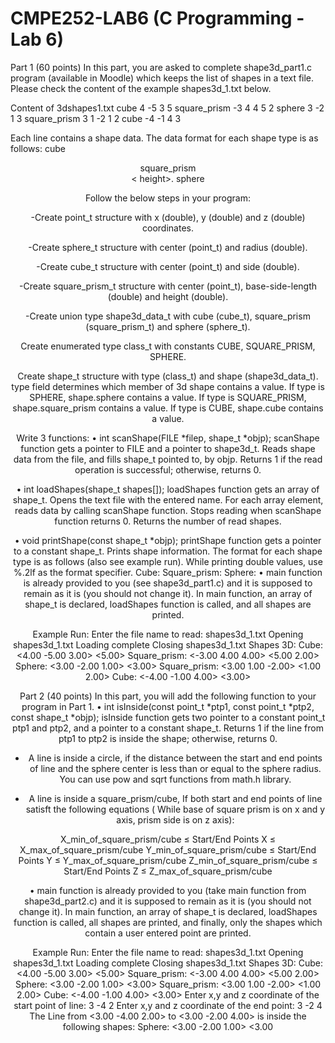 # CMPE252-LAB6 (C Programming - Lab 6)

Part 1 (60 points)
In this part, you are asked to complete shape3d_part1.c program (available in Moodle) which keeps the 
list of shapes in a text file. Please check the content of the example shapes3d_1.txt below.

Content of 3dshapes1.txt
cube 4 -5 3 5
square_prism -3 4 4 5 2
sphere 3 -2 1 3
square_prism 3 1 -2 1 2
cube -4 -1 4 3

Each line contains a shape data. The data format for each shape type is as follows:
cube <center x coordinate> <center y coordinate> <center z coordinate> <side-length>
square_prism <center x coordinate> <center y coordinate> <center z coordinate> <base-side-length> < height>. 
sphere <center-x-coordinate> <center-y-coordinate> <center z coordinate> <radius>
  
Follow the below steps in your program:
  
-Create point_t structure with x (double), y (double) and z (double) coordinates.
  
-Create sphere_t structure with center (point_t) and radius (double).
  
-Create cube_t structure with center (point_t) and side (double).
  
-Create square_prism_t structure with center (point_t), base-side-length (double) and height (double).

-Create union type shape3d_data_t with cube (cube_t), square_prism (square_prism_t) and sphere
(sphere_t).
  
Create enumerated type class_t with constants CUBE, SQUARE_PRISM, SPHERE.
  
Create shape_t structure with type (class_t) and shape (shape3d_data_t). type field determines which 
member of 3d shape contains a value. If type is SPHERE, shape.sphere contains a value. If type is 
SQUARE_PRISM, shape.square_prism contains a value. If type is CUBE, shape.cube contains a value.
  
Write 3 functions: 
• int scanShape(FILE *filep, shape_t *objp);
scanShape function gets a pointer to FILE and a pointer to shape3d_t. Reads shape data from 
the file, and fills shape_t pointed to, by objp. Returns 1 if the read operation is successful; 
otherwise, returns 0.
  
• int loadShapes(shape_t shapes[]);
loadShapes function gets an array of shape_t. Opens the text file with the entered name. For 
each array element, reads data by calling scanShape function. Stops reading when scanShape 
function returns 0. Returns the number of read shapes.
  
• void printShape(const shape_t *objp);
printShape function gets a pointer to a constant shape_t. Prints shape information. The format 
for each shape type is as follows (also see example run). While printing double values, use %.2lf 
as the format specifier.
Cube: <center-x-coordinate center-y-coordinate center-z-coordinate> <side-length>
Square_prism: <center-x-coordinate center-y-coordinate center-z-coordinate> <base-side-length 
height>
Sphere: <center-x-coordinate center-y-coordinate center-z-coordinate> <radius>
• main function is already provided to you (see shape3d_part1.c) and it is supposed to remain as it 
is (you should not change it). In main function, an array of shape_t is declared, loadShapes 
function is called, and all shapes are printed.
  
Example Run:
Enter the file name to read: shapes3d_1.txt
Opening shapes3d_1.txt
Loading complete
Closing shapes3d_1.txt
Shapes 3D:
Cube: <4.00 -5.00 3.00> <5.00>
Square_prism: <-3.00 4.00 4.00> <5.00 2.00>
Sphere: <3.00 -2.00 1.00> <3.00>
Square_prism: <3.00 1.00 -2.00> <1.00 2.00>
Cube: <-4.00 -1.00 4.00> <3.00>
  
  
Part 2 (40 points)
In this part, you will add the following function to your program in Part 1.
• int isInside(const point_t *ptp1, const point_t *ptp2, const shape_t *objp);
isInside function gets two pointer to a constant point_t ptp1 and ptp2, and a pointer to a constant 
shape_t. Returns 1 if the line from ptp1 to ptp2 is inside the shape; otherwise, returns 0.
  
- A line is inside a circle, if the distance between the start and end points of line and the sphere
center is less than or equal to the sphere radius. You can use pow and sqrt functions from 
math.h library.
  
- A line is inside a square_prism/cube, 
  If both start and end points of line satisft the following equations ( While base of 
square prism is on x and y axis, prism side is on z axis):
  
X_min_of_square_prism/cube ≤ Start/End Points X ≤ X_max_of_square_prism/cube
Y_min_of_square_prism/cube ≤ Start/End Points Y ≤ Y_max_of_square_prism/cube
Z_min_of_square_prism/cube ≤ Start/End Points Z ≤ Z_max_of_square_prism/cube
  
• main function is already provided to you (take main function from shape3d_part2.c) and it is 
supposed to remain as it is (you should not change it). In main function, an array of shape_t is 
declared, loadShapes function is called, all shapes are printed, and finally, only the shapes which 
contain a user entered point are printed.
  
Example Run:
Enter the file name to read: shapes3d_1.txt
Opening shapes3d_1.txt
Loading complete
Closing shapes3d_1.txt
Shapes 3D:
Cube: <4.00 -5.00 3.00> <5.00>
Square_prism: <-3.00 4.00 4.00> <5.00 2.00>
Sphere: <3.00 -2.00 1.00> <3.00>
Square_prism: <3.00 1.00 -2.00> <1.00 2.00>
Cube: <-4.00 -1.00 4.00> <3.00>
Enter x,y and z coordinate of the start point of line: 3 -4 2
Enter x,y and z coordinate of the end point: 3 -2 4
The Line from <3.00 -4.00 2.00> to <3.00 -2.00 4.00> is inside the following shapes:
Sphere: <3.00 -2.00 1.00> <3.00
